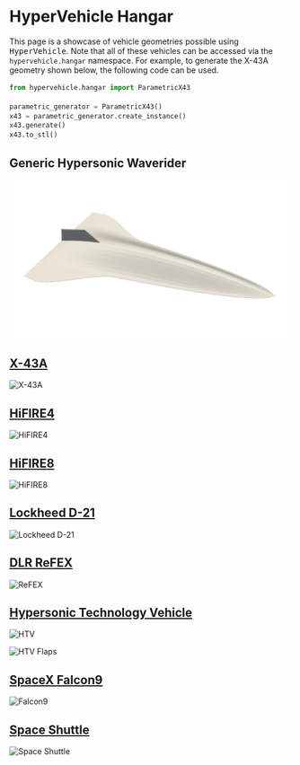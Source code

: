 # HyperVehicle Hangar

This page is a showcase of vehicle geometries possible using <tt>HyperVehicle</tt>.
Note that all of these vehicles can be accessed via the `hypervehicle.hangar`
namespace. For example, to generate the X-43A geometry shown below, the following
code can be used.

```python
from hypervehicle.hangar import ParametricX43

parametric_generator = ParametricX43()
x43 = parametric_generator.create_instance()
x43.generate()
x43.to_stl()
```

## Generic Hypersonic Waverider

![Generic Hypersonic Waverider](images/hangar/waverider.png)


## [X-43A](https://en.wikipedia.org/wiki/NASA_X-43)

![X-43A](images/hangar/x43a.png)
<!-- ![X43](images/x43-flipped.gif) -->


## [HiFIRE4](https://www.dst.defence.gov.au/partnership/hifire-program)

![HiFIRE4](images/hangar/hifire4.png)


## [HiFIRE8](https://www.dst.defence.gov.au/partnership/hifire-program)

![HiFIRE8](images/hangar/hifire8.png)


## [Lockheed D-21](https://en.wikipedia.org/wiki/Lockheed_D-21)

![Lockheed D-21](images/hangar/D21.png)


## [DLR ReFEX](https://www.dlr.de/irs/en/desktopdefault.aspx/tabid-15435/#gallery/34117)

![ReFEX](images/hangar/refex.png)


## [Hypersonic Technology Vehicle](https://en.wikipedia.org/wiki/Hypersonic_Technology_Vehicle_2)

![HTV](images/hangar/htv.png)

![HTV Flaps](images/hangar/htv_flaps.png)


## [SpaceX Falcon9](https://www.spacex.com/vehicles/falcon-9/)

![Falcon9](images/hangar/falcon9.png)


## [Space Shuttle](https://en.wikipedia.org/wiki/Space_Shuttle)

![Space Shuttle](images/hangar/shuttle.png)

